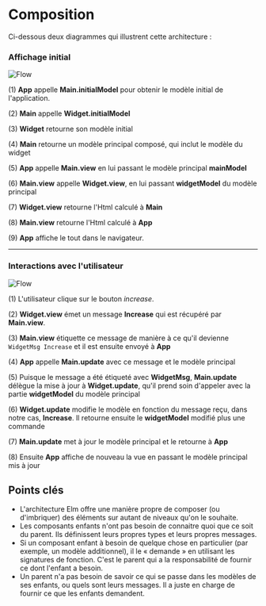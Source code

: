 # Composition

Ci-dessous deux diagrammes qui illustrent cette architecture :

### Affichage initial

![Flow](06-composing.png)

(1) __App__ appelle __Main.initialModel__ pour obtenir le modèle initial de l'application.

(2) __Main__ appelle __Widget.initialModel__

(3) __Widget__ retourne son modèle initial

(4) __Main__ retourne un modèle principal composé, qui inclut le modèle du widget

(5) __App__ appelle __Main.view__ en lui passant le modèle principal __mainModel__

(6) __Main.view__ appelle __Widget.view__, en lui passant __widgetModel__ du modèle principal

(7) __Widget.view__ retourne l'Html calculé à __Main__

(8) __Main.view__ retourne l'Html calculé à __App__

(9) __App__ affiche le tout dans le navigateur.

---

### Interactions avec l'utilisateur

![Flow](06-composing_001.png)

(1) L'utilisateur clique sur le bouton _increase_.

(2) __Widget.view__ émet un message __Increase__ qui est récupéré par __Main.view__.

(3) __Main.view__ étiquette ce message de manière à ce qu'il devienne `WidgetMsg Increase` et il est ensuite envoyé à __App__ 

(4) __App__ appelle __Main.update__ avec ce message et le modèle principal

(5) Puisque le message a été étiqueté avec  __WidgetMsg__, __Main.update__ délègue la mise à jour à  __Widget.update__, qu'il prend soin d'appeler avec la partie __widgetModel__ du modèle principal

(6) __Widget.update__ modifie le modèle en fonction du message reçu, dans notre cas, __Increase__. Il retourne ensuite le __widgetModel__ modifié plus une commande

(7) __Main.update__ met à jour le modèle principal et le retourne à  __App__

(8) Ensuite __App__ affiche de nouveau la vue en passant le modèle principal mis à jour

## Points clés

- L'architecture Elm offre une manière propre de composer (ou d'imbriquer) des éléments sur autant de niveaux qu'on le souhaite.
- Les composants enfants n'ont pas besoin de connaitre quoi que ce soit du parent. Ils définissent leurs propres types et leurs propres messages.
- Si un composant enfant à besoin de quelque chose en particulier (par exemple, un modèle additionnel), il le « demande » en utilisant les signatures de fonction. C'est le parent qui a la responsabilité de fournir ce dont l'enfant a besoin.
- Un parent n'a pas besoin de savoir ce qui se passe dans les modèles de ses enfants, ou quels sont leurs messages. Il a juste en charge de fournir ce que les enfants demandent.
